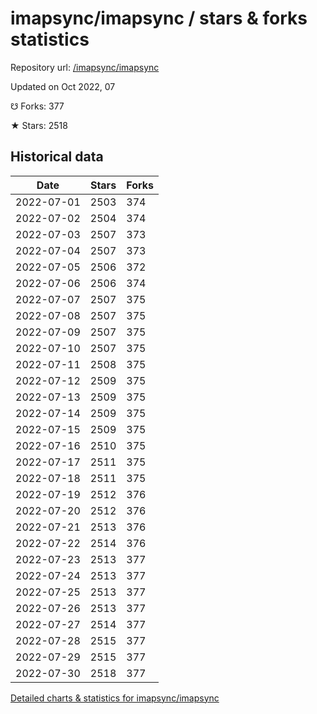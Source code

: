 # imapsync/imapsync / stars & forks statistics

Repository url: [/imapsync/imapsync](https://github.com/imapsync/imapsync)

Updated on Oct 2022, 07

☋ Forks: 377

★ Stars: 2518

## Historical data
| Date | Stars | Forks |
|------|-------|-------|
| 2022-07-01 | 2503 | 374 | 
| 2022-07-02 | 2504 | 374 | 
| 2022-07-03 | 2507 | 373 | 
| 2022-07-04 | 2507 | 373 | 
| 2022-07-05 | 2506 | 372 | 
| 2022-07-06 | 2506 | 374 | 
| 2022-07-07 | 2507 | 375 | 
| 2022-07-08 | 2507 | 375 | 
| 2022-07-09 | 2507 | 375 | 
| 2022-07-10 | 2507 | 375 | 
| 2022-07-11 | 2508 | 375 | 
| 2022-07-12 | 2509 | 375 | 
| 2022-07-13 | 2509 | 375 | 
| 2022-07-14 | 2509 | 375 | 
| 2022-07-15 | 2509 | 375 | 
| 2022-07-16 | 2510 | 375 | 
| 2022-07-17 | 2511 | 375 | 
| 2022-07-18 | 2511 | 375 | 
| 2022-07-19 | 2512 | 376 | 
| 2022-07-20 | 2512 | 376 | 
| 2022-07-21 | 2513 | 376 | 
| 2022-07-22 | 2514 | 376 | 
| 2022-07-23 | 2513 | 377 | 
| 2022-07-24 | 2513 | 377 | 
| 2022-07-25 | 2513 | 377 | 
| 2022-07-26 | 2513 | 377 | 
| 2022-07-27 | 2514 | 377 | 
| 2022-07-28 | 2515 | 377 | 
| 2022-07-29 | 2515 | 377 | 
| 2022-07-30 | 2518 | 377 | 


[Detailed charts & statistics for imapsync/imapsync](https://reviewgithub.com/rep/imapsync/imapsync)
